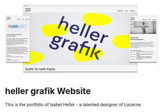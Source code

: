 <img src="./media/readme/preview.png" width="700">

# heller grafik Website

This is the portfolio of Isabel Heller - a talented designer of Lucerne.